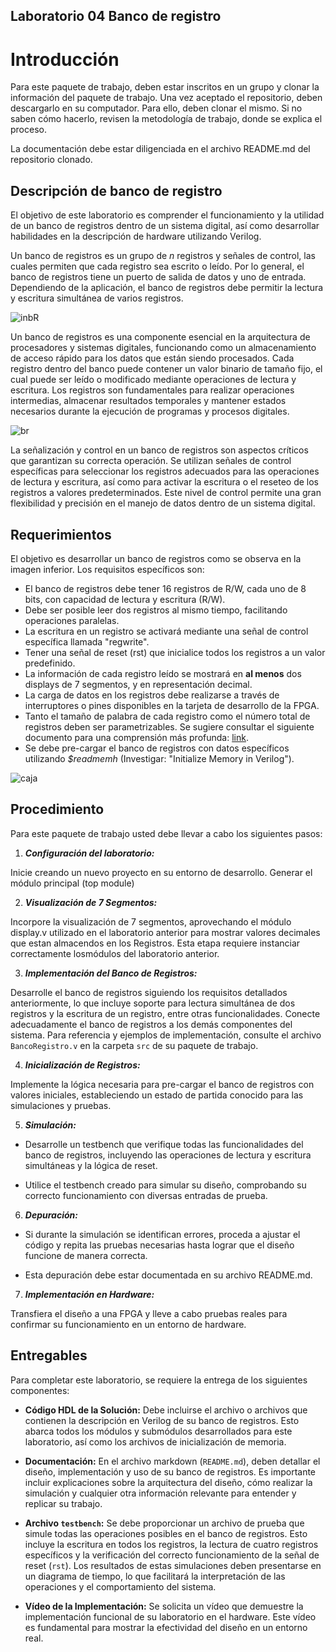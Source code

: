## Laboratorio 04 Banco de registro

# Introducción

Para este paquete de trabajo, deben estar inscritos en un grupo y clonar la información del paquete de trabajo. Una vez aceptado el repositorio, deben descargarlo en su computador. Para ello, deben clonar el mismo. Si no saben cómo hacerlo, revisen la metodología de trabajo, donde se explica el proceso.

La documentación debe estar diligenciada en el archivo README.md del repositorio clonado.


## Descripción de banco de registro 

El objetivo de este laboratorio es comprender el funcionamiento y la utilidad de un banco de registros dentro de un sistema digital, así como desarrollar habilidades en la descripción de hardware utilizando Verilog.

Un banco de registros es un grupo de _n_ registros y señales de control, las cuales permiten que cada registro sea escrito o leído. Por lo general, el banco de registros tiene un puerto de salida de datos y uno de entrada. Dependiendo de la aplicación, el banco de registros debe permitir la lectura y escritura simultánea de varios registros.

![inbR](https://github.com/unal-edigital1/2024-1/blob/master/labs/figs/br2.PNG)

Un banco de registros es una componente esencial en la arquitectura de procesadores y sistemas digitales, funcionando como un almacenamiento de acceso rápido para los datos que están siendo procesados. Cada registro dentro del banco puede contener un valor binario de tamaño fijo, el cual puede ser leído o modificado mediante operaciones de lectura y escritura. Los registros son fundamentales para realizar operaciones intermedias, almacenar resultados temporales y mantener estados necesarios durante la ejecución de programas y procesos digitales.

![br](https://github.com/unal-edigital1/2024-1/blob/master/labs/figs/br1.PNG)

La señalización y control en un banco de registros son aspectos críticos que garantizan su correcta operación. Se utilizan señales de control específicas para seleccionar los registros adecuados para las operaciones de lectura y escritura, así como para activar la escritura o el reseteo de los registros a valores predeterminados. Este nivel de control permite una gran flexibilidad y precisión en el manejo de datos dentro de un sistema digital.



## Requerimientos 


El objetivo es desarrollar un banco de registros como se observa en la imagen inferior. Los requisitos específicos son:

- El banco de registros debe tener 16 registros de R/W, cada uno de 8 bits, con capacidad de lectura y escritura (R/W).
- Debe ser posible leer dos registros al mismo tiempo, facilitando operaciones paralelas.
- La escritura en un registro se activará mediante una señal de control específica llamada "regwrite".
- Tener una señal de reset (rst) que inicialice todos los registros a un valor predefinido.
- La información de cada registro leído se mostrará en **al menos** dos displays de 7 segmentos, y en representación decimal.
- La carga de datos en los registros debe realizarse a través de interruptores o pines disponibles en la tarjeta de desarrollo de la FPGA.
- Tanto el tamaño de palabra de cada registro como el número total de registros deben ser parametrizables. Se sugiere consultar el siguiente documento para una comprensión más profunda: [link](https://ocw.mit.edu/courses/electrical-engineering-and-computer-science/6-884-complex-digital-systems-spring-2005/related-resources/parameter_models.pdf).
- Se debe pre-cargar el banco de registros con datos específicos utilizando _$readmemh_ (Investigar: "Initialize Memory in Verilog").


 ![caja](https://github.com/unal-edigital1/2024-1/blob/master/labs/figs/br3.PNG)

## Procedimiento

Para este paquete de trabajo usted debe llevar a cabo los siguientes pasos:

1. ***Configuración del laboratorio:***

Inicie creando un nuevo proyecto en su entorno de desarrollo. Generar el módulo principal (top module)

2. ***Visualización de 7 Segmentos:***

Incorpore la visualización de 7 segmentos, aprovechando el módulo display.v utilizado en el laboratorio anterior para mostrar valores decimales que estan almacendos en los Registros. Esta etapa requiere instanciar correctamente losmódulos del laboratorio anterior.

3. ***Implementación del Banco de Registros:***

Desarrolle el banco de registros siguiendo los requisitos detallados anteriormente, lo que incluye soporte para lectura simultánea de dos registros y la escritura de un registro, entre otras funcionalidades. Conecte adecuadamente el banco de registros a los demás componentes del sistema. Para referencia y ejemplos de implementación, consulte el archivo `BancoRegistro.v` en la carpeta `src` de su paquete de trabajo.

4. ***Inicialización de Registros:***

Implemente la lógica necesaria para pre-cargar el banco de registros con valores iniciales, estableciendo un estado de partida conocido para las simulaciones y pruebas.

5. ***Simulación:***

- Desarrolle un testbench que verifique todas las funcionalidades del banco de registros, incluyendo las operaciones de lectura y escritura simultáneas y la lógica de reset.

- Utilice el testbench creado para simular su diseño, comprobando su correcto funcionamiento con diversas entradas de prueba.

6. ***Depuración:***

- Si durante la simulación se identifican errores, proceda a ajustar el código y repita las pruebas necesarias hasta lograr que el diseño funcione de manera correcta.

- Esta depuración debe estar documentada en su archivo README.md.

7. ***Implementación en Hardware:***

Transfiera el diseño a una FPGA y lleve a cabo pruebas reales para confirmar su funcionamiento en un entorno de hardware.

## Entregables

Para completar este laboratorio, se requiere la entrega de los siguientes componentes:

- **Código HDL de la Solución:** Debe incluirse el archivo o archivos que contienen la descripción en Verilog de su banco de registros. Esto abarca todos los módulos y submódulos desarrollados para este laboratorio, así como los archivos de inicialización de memoria.

- **Documentación:** En el archivo markdown (`README.md`), deben detallar el diseño, implementación y uso de su banco de registros. Es importante incluir explicaciones sobre la arquitectura del diseño, cómo realizar la simulación y cualquier otra información relevante para entender y replicar su trabajo.

- **Archivo `testbench`:** Se debe proporcionar un archivo de prueba que simule todas las operaciones posibles en el banco de registros. Esto incluye la escritura en todos los registros, la lectura de cuatro registros específicos y la verificación del correcto funcionamiento de la señal de reset (`rst`). Los resultados de estas simulaciones deben presentarse en un diagrama de tiempo, lo que facilitará la interpretación de las operaciones y el comportamiento del sistema.

- **Vídeo de la Implementación:** Se solicita un vídeo que demuestre la implementación funcional de su laboratorio en el hardware. Este vídeo es fundamental para mostrar la efectividad del diseño en un entorno real.
